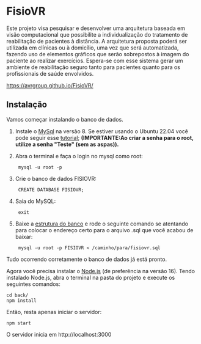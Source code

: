 # FisioVR
Este projeto visa pesquisar e desenvolver uma arquitetura baseada em visão computacional que possibilite a individualização do tratamento de reabilitação de pacientes à distância. A arquitetura proposta poderá ser utilizada em clínicas ou à domicílio, uma vez que será automatizada, fazendo uso de elementos gráficos que serão sobrepostos à imagem do paciente ao realizar exercícios. Espera-se com esse sistema gerar um ambiente de reabilitação seguro tanto para pacientes quanto para os profissionais de saúde envolvidos.

https://avrgroup.github.io/FisioVR/


## Instalação

Vamos começar instalando o banco de dados. 

1.  Instale o [MySql](https://dev.mysql.com/downloads/installer/) na versão 8. Se estiver usando o Ubuntu 22.04 você pode seguir esse [tutorial](https://www.digitalocean.com/community/tutorials/how-to-install-mysql-on-ubuntu-22-04);
<b>(IMPORTANTE:Ao criar a senha para o root, utilize a senha "Teste" (sem as aspas)).</b>

2. Abra o terminal e faça o login no mysql como root:
    
        mysql -u root -p

3. Crie o banco de dados FISIOVR:

        CREATE DATABASE FISIOVR;

4. Saia do MySQL:

        exit
5. Baixe a [estrutura do banco](https://gist.github.com/Paulo-Rozatto/dfc38bb889f4539826b982a5fce13924) e rode o seguinte comando se atentando para colocar o endereço certo para o arquivo .sql que você acabou de baixar:

        mysql -u root -p FISIOVR < /caminho/para/fisiovr.sql

Tudo ocorrendo corretamente o banco de dados já está pronto.

Agora você precisa instalar o [Node.js](https://nodejs.org/pt-br/download/package-manager/) (de preferência na versão 16).
Tendo instalado Node.js, abra o terminal na pasta do projeto e execute os seguintes comandos:

    cd back/
    npm install

Então, resta apenas iniciar o servidor:

    npm start

O servidor inicia em http://localhost:3000
